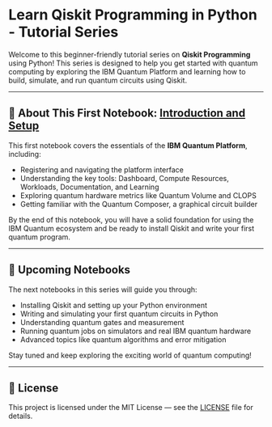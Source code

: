 # Learn Qiskit Programming in Python - Tutorial Series

Welcome to this beginner-friendly tutorial series on **Qiskit Programming** using Python!
This series is designed to help you get started with quantum computing by exploring the IBM Quantum Platform and learning how to build, simulate, and run quantum circuits using Qiskit.

---

## 📒 About This First Notebook: [Introduction and Setup](https://github.com/default741/qiskit-programming-tutorial/blob/main/00_introduction_and_setup.ipynb)

This first notebook covers the essentials of the **IBM Quantum Platform**, including:

- Registering and navigating the platform interface
- Understanding the key tools: Dashboard, Compute Resources, Workloads, Documentation, and Learning
- Exploring quantum hardware metrics like Quantum Volume and CLOPS
- Getting familiar with the Quantum Composer, a graphical circuit builder

By the end of this notebook, you will have a solid foundation for using the IBM Quantum ecosystem and be ready to install Qiskit and write your first quantum program.

---

## 🚀 Upcoming Notebooks

The next notebooks in this series will guide you through:

- Installing Qiskit and setting up your Python environment
- Writing and simulating your first quantum circuits in Python
- Understanding quantum gates and measurement
- Running quantum jobs on simulators and real IBM quantum hardware
- Advanced topics like quantum algorithms and error mitigation

Stay tuned and keep exploring the exciting world of quantum computing!

---

## 📄 License

This project is licensed under the MIT License — see the [LICENSE](LICENSE) file for details.